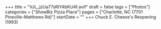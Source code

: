 +++
title = "VJL_jzUa77sRIY4bKU4f.avif"
draft = false
tags = ["Photos"]
categories = ["ShowBiz Pizza Place"]
pages = ["Charlotte, NC (7701 Pineville-Matthews Rd)"]
startDate = ""
+++
Chuck E. Cheese's Reopening (1993)
